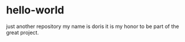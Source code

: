 # hello-world
just another repository
my name is doris
it is my honor to be part of the great project.
